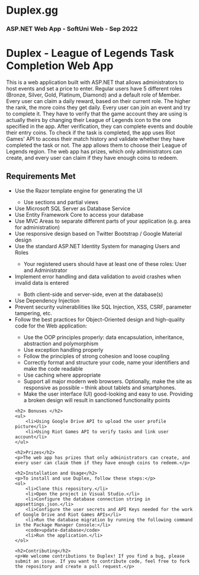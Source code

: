 <h1>Duplex.gg</h1>
<h3>ASP.NET Web App - SoftUni Web - Sep 2022</h3>


<h1>Duplex - League of Legends Task Completion Web App</h1>
    <p>This is a web application built with ASP.NET that allows administrators to host events and set a price to enter. Regular users have 5 different roles (Bronze, Silver, Gold, Platinum, Diamond) and a default role of Member. Every user can claim a daily reward, based on their current role. The higher the rank, the more coins they get daily. Every user can join an event and try to complete it. They have to verify that the game account they are using is actually theirs by changing their League of Legends icon to the one specified in the app. After verification, they can complete events and double their entry coins. To check if the task is completed, the app uses Riot Games' API to access their match history and validate whether they have completed the task or not. The app allows them to choose their League of Legends region. The web app has prizes, which only administrators can create, and every user can claim if they have enough coins to redeem.</p>

   <h2>Requirements Met</h2>
   <ul>
       <li>Use the Razor template engine for generating the UI</li>
       <ul>
           <li>Use sections and partial views</li>
       </ul>
        <li>Use Microsoft SQL Server as Database Service</li>
        <li>Use Entity Framework Core to access your database</li>
        <li>Use MVC Areas to separate different parts of your application (e.g. area for administration)</li>
        <li>Use responsive design based on Twitter Bootstrap / Google Material design</li>
        <li>Use the standard ASP.NET Identity System for managing Users and Roles</li>
        <ul>
            <li>Your registered users should have at least one of these roles: User and Administrator</li>
        </ul>
        <li>Implement error handling and data validation to avoid crashes when invalid data is entered</li>
        <ul>
            <li>Both client-side and server-side, even at the database(s)</li>
        </ul>
        <li>Use Dependency Injection</li>
        <li>Prevent security vulnerabilities like SQL Injection, XSS, CSRF, parameter tampering, etc.</li>
        <li>Follow the best practices for Object-Oriented design and high-quality code for the Web application:</li>
        <ul>
            <li>Use the OOP principles properly: data encapsulation, inheritance, abstraction and polymorphism</li>
            <li>Use exception handling properly</li>
            <li>Follow the principles of strong cohesion and loose coupling</li>
            <li>Correctly format and structure your code, name your identifiers and make the code readable</li>
            <li>Use caching where appropriate</li>
            <li>Support all major modern web browsers. Optionally, make the site as responsive as possible – think about tablets and smartphones.</li>
            <li>Make the user interface (UI) good-looking and easy to use. Providing a broken design will result in sanctioned functionality points</li>
        </ul>

    <h2> Bonuses </h2>
    <ul>
        <li>Using Google Drive API to upload the user profile picture</li>
        <li>Using Riot Games API to verify tasks and link user account</li>
    </ul>

    <h2>Prizes</h2>
    <p>The web app has prizes that only administrators can create, and every user can claim them if they have enough coins to redeem.</p>
    
    <h2>Installation and Usage</h2>
    <p>To install and use Duplex, follow these steps:</p>
    <ol>
        <li>Clone this repository.</li>
        <li>Open the project in Visual Studio.</li>
        <li>Configure the database connection string in appsettings.json.</li>
        <li>Configure the user secrets and API Keys needed for the work of Google Drive and Riot Games APIs</li>
        <li>Run the database migration by running the following command in the Package Manager Console:</li>
        <code>update-database</code>
        <li>Run the application.</li>
    </ol>
    
    <h2>Contributing</h2>
    <p>We welcome contributions to Duplex! If you find a bug, please submit an issue. If you want to contribute code, feel free to fork the repository and create a pull request.</p>
